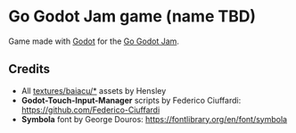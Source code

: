 # Go Godot Jam game (name TBD)
Game made with [Godot](https://godotengine.org/) for the [Go Godot Jam](https://gogodotjam.com/).


## Credits
- All [textures/baiacu/*](textures/baiacu) assets by Hensley
- **Godot-Touch-Input-Manager** scripts by Federico Ciuffardi: https://github.com/Federico-Ciuffardi
- **Symbola** font by George Douros: https://fontlibrary.org/en/font/symbola
